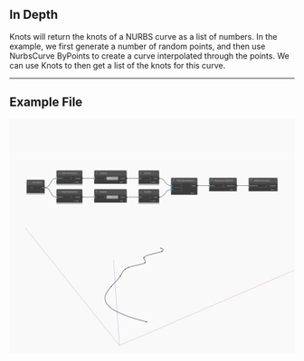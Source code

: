 ## In Depth
Knots will return the knots of a NURBS curve as a list of numbers. In the example, we first generate a number of random points, and then use NurbsCurve ByPoints to create a curve interpolated through the points. We can use Knots to then get a list of the knots for this curve.
___
## Example File

![Knots](./Autodesk.DesignScript.Geometry.NurbsCurve.Knots_img.jpg)

